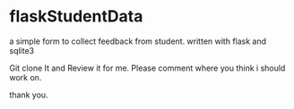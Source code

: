 # flaskStudentData
a simple form to collect feedback from student. written with flask and sqlite3

Git clone It and Review it for me.
Please comment where you think i should work on.

thank you.
